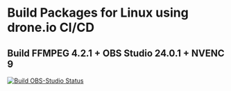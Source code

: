 # Build Packages for Linux using drone.io CI/CD

## Build FFMPEG 4.2.1 + OBS Studio 24.0.1 + NVENC 9

[![Build OBS-Studio Status](https://cloud.drone.io/api/badges/jniltinho/packages/status.svg)](https://cloud.drone.io/jniltinho/packages)
